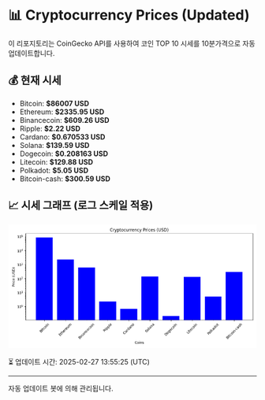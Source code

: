 
# 📊 Cryptocurrency Prices (Updated)

이 리포지토리는 CoinGecko API를 사용하여 코인 TOP 10 시세를 10분가격으로 자동 업데이트합니다.

## 💰 현재 시세
- Bitcoin: **$86007 USD**
- Ethereum: **$2335.95 USD**
- Binancecoin: **$609.26 USD**
- Ripple: **$2.22 USD**
- Cardano: **$0.670533 USD**
- Solana: **$139.59 USD**
- Dogecoin: **$0.208163 USD**
- Litecoin: **$129.88 USD**
- Polkadot: **$5.05 USD**
- Bitcoin-cash: **$300.59 USD**

## 📈 시세 그래프 (로그 스케일 적용)
![Crypto Prices](crypto_prices.png)

⏳ 업데이트 시간: 2025-02-27 13:55:25 (UTC)

---
자동 업데이트 봇에 의해 관리됩니다.
